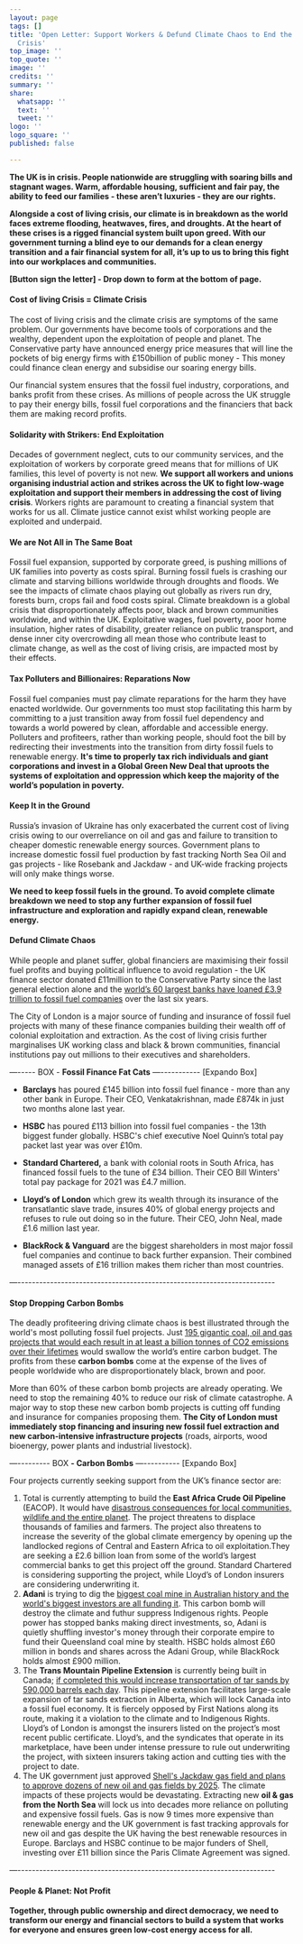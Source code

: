 ```yaml
---
layout: page
tags: []
title: 'Open Letter: Support Workers & Defund Climate Chaos to End the Cost of Living
  Crisis'
top_image: ''
top_quote: ''
image: ''
credits: ''
summary: ''
share:
  whatsapp: ''
  text: ''
  tweet: ''
logo: ''
logo_square: ''
published: false

---
```


**The UK is in crisis. People nationwide are struggling with soaring bills and stagnant wages. Warm, affordable housing, sufficient and fair pay, the ability to feed our families - these aren’t luxuries - they are our rights.**

**Alongside a cost of living crisis, our climate is in breakdown as the world faces extreme flooding, heatwaves, fires, and droughts. At the heart of these crises is a rigged financial system built upon greed. With our government turning a blind eye to our demands for a clean energy transition and a fair financial system for all, it’s up to us to bring this fight into our workplaces and communities.**

**\[Button sign the letter\] - Drop down to form at the bottom of page.**

#### **Cost of living Crisis = Climate Crisis**

The cost of living crisis and the climate crisis are symptoms of the same problem. Our governments have become tools of corporations and the wealthy, dependent upon the exploitation of people and planet. The Conservative party have announced energy price measures that will line the pockets of big energy firms with £150billion of public money - This money could finance clean energy and subsidise our soaring energy bills.

Our financial system ensures that the fossil fuel industry, corporations, and banks profit from these crises. As millions of people across the UK struggle to pay their energy bills, fossil fuel corporations and the financiers that back them are making record profits.

#### **Solidarity with Strikers: End Exploitation**

Decades of government neglect, cuts to our community services, and the exploitation of workers by corporate greed means that for millions of UK families, this level of poverty is not new. **We support all workers and unions organising industrial action and strikes across the UK to fight low-wage exploitation and support their members in addressing the cost of living crisis**. Workers rights are paramount to creating a financial system that works for us all. Climate justice cannot exist whilst working people are exploited and underpaid.

#### **We are Not All in The Same Boat**

Fossil fuel expansion, supported by corporate greed, is pushing millions of UK families into poverty as costs spiral. Burning fossil fuels is crashing our climate and starving billions worldwide through droughts and floods. We see the impacts of climate chaos playing out globally as rivers run dry, forests burn, crops fail and food costs spiral. Climate breakdown is a global crisis that disproportionately affects poor, black and brown communities worldwide, and within the UK. Exploitative wages, fuel poverty, poor home insulation, higher rates of disability, greater reliance on public transport, and dense inner city overcrowding all mean those who contribute least to climate change, as well as the cost of living crisis, are impacted most by their effects.

#### **Tax Polluters and Billionaires: Reparations Now**

Fossil fuel companies must pay climate reparations for the harm they have enacted worldwide. Our governments too must stop facilitating this harm by committing to a just transition away from fossil fuel dependency and towards a world powered by clean, affordable and accessible energy. Polluters and profiteers, rather than working people, should foot the bill by redirecting their investments into the transition from dirty fossil fuels to renewable energy. **It's time to properly tax rich individuals and giant corporations and invest in a Global Green New Deal that uproots the systems of exploitation and oppression which keep the majority of the world’s population in poverty.**

#### **Keep It in the Ground**

Russia’s invasion of Ukraine has only exacerbated the current cost of living crisis owing to our overreliance on oil and gas and failure to transition to cheaper domestic renewable energy sources. Government plans to increase domestic fossil fuel production by fast tracking North Sea Oil and gas projects - like Rosebank and Jackdaw - and UK-wide fracking projects will only make things worse.

**We need to keep fossil fuels in the ground. To avoid complete climate breakdown we need to stop any further expansion of fossil fuel infrastructure and exploration and rapidly expand clean, renewable energy.**

#### **Defund Climate Chaos**

While people and planet suffer, global financiers are maximising their fossil fuel profits and buying political influence to avoid regulation - the UK finance sector donated £11million to the Conservative Party since the last general election alone and the [world’s 60 largest banks have loaned £3.9 trillion to fossil fuel companies](https://www.bankingonclimatechaos.org/) over the last six years.  
  
The City of London is a major source of funding and insurance of fossil fuel projects with many of these finance companies building their wealth off of colonial exploitation and extraction. As the cost of living crisis further marginalises UK working class and black & brown communities, financial institutions pay out millions to their executives and shareholders.   
  
—----- BOX - **Fossil Finance Fat Cats** —----------- \[Expando Box\]

* **Barclays** has poured £145 billion into fossil fuel finance - more than any other bank in Europe. Their CEO, Venkatakrishnan, made £874k in just two months alone last year.


* **HSBC** has poured £113 billion into fossil fuel companies - the 13th biggest funder globally. HSBC's chief executive Noel Quinn’s total pay packet last year was over £10m.
* **Standard Chartered,** a bank with colonial roots in South Africa, has financed fossil fuels to the tune of £34 billion. Their CEO Bill Winters' total pay package for 2021 was £4.7 million.
* **Lloyd’s of London** which grew its wealth through its insurance of the transatlantic slave trade, insures 40% of global energy projects and refuses to rule out doing so in the future. Their CEO, John Neal, made £1.6 million last year.
* **BlackRock & Vanguard** are the biggest shareholders in most major fossil fuel companies and continue to back further expansion. Their combined managed assets of £16 trillion makes them richer than most countries.

—-----------------------------------------------------------------------

#### **Stop Dropping Carbon Bombs**

The deadly profiteering driving climate chaos is best illustrated through the world's most polluting fossil fuel projects. Just [195 gigantic coal, oil and gas projects that would each result in at least a billion tonnes of CO2 emissions over their lifetimes](https://www.theguardian.com/environment/ng-interactive/2022/may/11/fossil-fuel-carbon-bombs-climate-breakdown-oil-gas) would swallow the world’s entire carbon budget. The profits from these **carbon bombs** come at the expense of the lives of people worldwide who are disproportionately black, brown and poor.

More than 60% of these carbon bomb projects are already operating. We need to stop the remaining 40% to reduce our risk of climate catastrophe. A major way to stop these new carbon bomb projects is cutting off funding and insurance for companies proposing them. **The City of London must immediately stop financing and insuring new fossil fuel extraction and new carbon-intensive infrastructure projects** (roads, airports, wood bioenergy, power plants and industrial livestock).

  
—--------- BOX **- Carbon Bombs** —---------- \[Expando Box\]

Four projects currently seeking support from the UK’s finance sector are:

1. Total is currently attempting to build the **East Africa Crude Oil Pipeline** (EACOP). It would have [disastrous consequences for local communities, wildlife and the entire planet](https://www.stopeacop.net/). The project threatens to displace thousands of families and farmers. The project also threatens to increase the severity of the global climate emergency by opening up the landlocked regions of Central and Eastern Africa to oil exploitation.They are seeking a £2.6 billion loan from some of the world’s largest commercial banks to get this project off the ground. Standard Chartered is considering supporting the project, while Lloyd’s of London insurers are considering underwriting it.
2. **Adani** is trying to dig the [biggest coal mine in Australian history and the world's biggest investors are all funding it](https://www.stopadani.com/). This carbon bomb will destroy the climate and futhur suppress Indigenous rights. People power has stopped banks making direct investments, so, Adani is quietly shuffling investor's money through their corporate empire to fund their Queensland coal mine by stealth. HSBC holds almost £60 million in bonds and shares across the Adani Group, while BlackRock holds almost £900 million.
3. The **Trans Mountain Pipeline Extension** is currently being built in Canada; [if completed this would increase transportation of tar sands by 590,000 barrels each day](https://www.stand.earth/people-vs-big-oil/trans-mountain-pipeline). This pipeline extension facilitates large-scale expansion of tar sands extraction in Alberta, which will lock Canada into a fossil fuel economy. It is fiercely opposed by First Nations along its route, making it a violation to the climate and to Indigenous Rights. Lloyd’s of London is amongst the insurers listed on the project’s most recent public certificate. Lloyd’s, and the syndicates that operate in its marketplace, have been under intense pressure to rule out underwriting the project, with sixteen insurers taking action and cutting ties with the project to date.
4. The UK government just approved [Shell's Jackdaw gas field and plans to approve dozens of new oil and gas fields by 2025](https://www.stopcambo.org.uk/). The climate impacts of these projects would be devastating. Extracting new **oil & gas from the North Sea** will lock us into decades more reliance on polluting and expensive fossil fuels. Gas is now 9 times more expensive than renewable energy and the UK government is fast tracking approvals for new oil and gas despite the UK having the best renewable resources in Europe. Barclays and HSBC continue to be major funders of Shell, investing over £11 billion since the Paris Climate Agreement was signed.

—-----------------------------------------------------------------------

#### **People & Planet: Not Profit**

**Together, through public ownership and direct democracy, we need to transform our energy and financial sectors to build a system that works for everyone and ensures green low-cost energy access for all.**